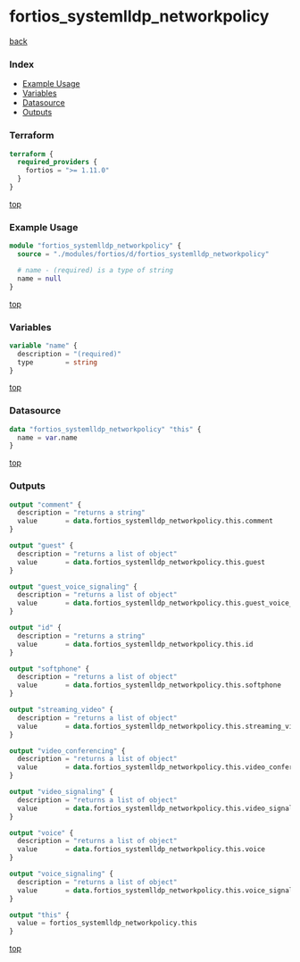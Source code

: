# fortios_systemlldp_networkpolicy

[back](../fortios.md)

### Index

- [Example Usage](#example-usage)
- [Variables](#variables)
- [Datasource](#datasource)
- [Outputs](#outputs)

### Terraform

```terraform
terraform {
  required_providers {
    fortios = ">= 1.11.0"
  }
}
```

[top](#index)

### Example Usage

```terraform
module "fortios_systemlldp_networkpolicy" {
  source = "./modules/fortios/d/fortios_systemlldp_networkpolicy"

  # name - (required) is a type of string
  name = null
}
```

[top](#index)

### Variables

```terraform
variable "name" {
  description = "(required)"
  type        = string
}
```

[top](#index)

### Datasource

```terraform
data "fortios_systemlldp_networkpolicy" "this" {
  name = var.name
}
```

[top](#index)

### Outputs

```terraform
output "comment" {
  description = "returns a string"
  value       = data.fortios_systemlldp_networkpolicy.this.comment
}

output "guest" {
  description = "returns a list of object"
  value       = data.fortios_systemlldp_networkpolicy.this.guest
}

output "guest_voice_signaling" {
  description = "returns a list of object"
  value       = data.fortios_systemlldp_networkpolicy.this.guest_voice_signaling
}

output "id" {
  description = "returns a string"
  value       = data.fortios_systemlldp_networkpolicy.this.id
}

output "softphone" {
  description = "returns a list of object"
  value       = data.fortios_systemlldp_networkpolicy.this.softphone
}

output "streaming_video" {
  description = "returns a list of object"
  value       = data.fortios_systemlldp_networkpolicy.this.streaming_video
}

output "video_conferencing" {
  description = "returns a list of object"
  value       = data.fortios_systemlldp_networkpolicy.this.video_conferencing
}

output "video_signaling" {
  description = "returns a list of object"
  value       = data.fortios_systemlldp_networkpolicy.this.video_signaling
}

output "voice" {
  description = "returns a list of object"
  value       = data.fortios_systemlldp_networkpolicy.this.voice
}

output "voice_signaling" {
  description = "returns a list of object"
  value       = data.fortios_systemlldp_networkpolicy.this.voice_signaling
}

output "this" {
  value = fortios_systemlldp_networkpolicy.this
}
```

[top](#index)